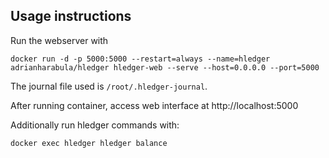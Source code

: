 ## Usage instructions
Run the webserver with
```
docker run -d -p 5000:5000 --restart=always --name=hledger adrianharabula/hledger hledger-web --serve --host=0.0.0.0 --port=5000
```
The journal file used is `/root/.hledger-journal`.

After running container, access web interface at http://localhost:5000

Additionally run hledger commands with:
```
docker exec hledger hledger balance
```
